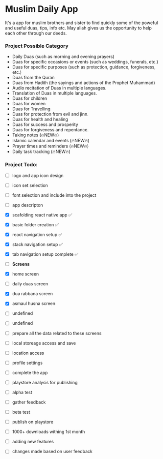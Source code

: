 # Muslim Daily App

It's a app for muslim brothers and sister to find quickly some of the 
poweful and useful duas, tips, info etc. May allah gives us the opportunity to help each other through our deeds.


### Project Possible Category
  
- Daily Duas (such as morning and evening prayers)
- Duas for specific occasions or events (such as weddings, funerals, etc.)
- Duas for specific purposes (such as protection, guidance, forgiveness, etc.)
- Duas from the Quran
- Duas from Hadith (the sayings and actions of the Prophet Muhammad)
- Audio recitation of Duas in multiple languages.
- Translation of Duas in multiple languages.
- Duas for children
- Duas for women
- Duas for Travelling
- Duas for protection from evil and jinn.
- Duas for health and healing
- Duas for success and prosperity
- Duas for forgiveness and repentance.
- Taking notes (🔥NEW🔥)
- Islamic calendar and events (🔥NEW🔥)
- Prayer times and reminders (🔥NEW🔥)
- Daily task tracking (🔥NEW🔥)

### Project Todo:

- [ ]  logo and app icon design
- [ ]  icon set selection
- [ ]  font selection and include into the project
- [ ]  app descripton
- [x]  scafolding react native app ✅
- [x]  basic folder creation ✅
- [x]  react navigation setup ✅
- [x]  stack navigation setup ✅
- [x]  tab navigation setup complete ✅

- [ ]  **Screens**
  - [x]  home screen
  - [ ]  daily duas screen
  - [x]  dua rabbana screen
  - [x]  asmaul husna screen
  - [ ]  undefined 
  - [ ]  undefined
- [ ]  prepare all the data related to these screens
- [ ]  local storeage access and save
- [ ]  location access
- [ ]  profile settings
- [ ]  complete the app
- [ ]  playstore analysis for publishing
- [ ]  alpha test
- [ ]  gather feedback
- [ ]  beta test
- [ ]  publish on playstore
- [ ]  1000+ downloads withing 1st month
- [ ]  adding new features
- [ ]  changes made based on user feedback